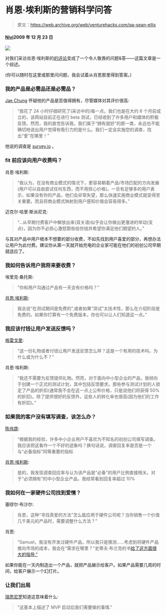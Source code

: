 # 肖恩·埃利斯的营销科学问答

> 原文：<https://web.archive.org/web/venturehacks.com/qa-sean-ellis>

#### [Nivi](/web/20220928224008/https://venturehacks.com/about)2009 年 12 月 23 日

![](img/0ae8c74071cb20417486855c6744ce2f.png)

对我们采访肖恩·埃利斯的[的](https://web.archive.org/web/20220928224008/http://venturehacks.com/articles/sean-ellis-interview)[评论](https://web.archive.org/web/20220928224008/http://venturehacks.com/articles/sean-ellis-interview#comments)变成了一个令人敬畏的问题&答——这篇文章是一个综述。

(你可以随时在这里或那里问问题，我会试着从肖恩那里得到答案。)

### 我的产品是必需品还是必需品？

[Jae Chung](https://web.archive.org/web/20220928224008/http://venturehacks.com/articles/sean-ellis-interview/comment-page-1#comment-9731) 怀疑他的产品是否值得拥有，尽管媒体对其评价很高:

> “我花了 24 小时仔细研究了(采访中的)每一点。我们也是在大约 8 个月前成立的，该网站目前正在进行 beta 测试，已经收到了许多用户和媒体的积极反馈。然而，我的直觉告诉我，我们属于“拥有就好”的那一类，永远也不能确切地说出用户觉得有吸引力的是什么。我们一定会实施您的调查，找出“爱”在哪里！”

他说的调查是 [survey.io](https://web.archive.org/web/20220928224008/http://survey.io/) 。

### fit 前应该向用户收费吗？

肖恩·埃利斯:

> “我认为，在没有商业模式的情况下，更容易朝着产品/市场匹配的方向发展(用户可以自由尝试任何东西，而不用担心价格)。一旦有足够多的用户表示，如果没有你的产品，他们会非常失望，那么快速实施商业模式就变得至关重要。而且将商业模式映射到用户感知价值会容易得多。”

迈克尔·哈里·斯派尼克:

> “…从早期付费客户中解放出来(双关语)似乎会让你做出更激进的举动(支点)，因为你不必担心激怒那些给你钱并希望你满足他们期望的人。”

与其对产品中用户根本不想要的部分收费，不如先找到用户喜爱的部分，再想办法让用户为此付费。建议你从第一天就开始充电的企业家可能在他们的初创公司早期就适应了。

### 我如何告诉用户我将来要收费？

埃里克·桑托斯:

> "你和用户沟通过产品有一天会有价格吗？"

[肖恩·埃利斯](https://web.archive.org/web/20220928224008/http://venturehacks.com/articles/sean-ellis-interview#comment-9619):

> 我会说“在测试期间是免费的”,或者如果“测试”太技术性，那么在介绍阶段是免费的。如果你打算有一个免费版本，你也可以让人们知道这一点。”

### 我应该付钱让用户发送反馈吗？

[格雷戈里](https://web.archive.org/web/20220928224008/http://venturehacks.com/articles/sean-ellis-interview#comment-9597):

> “送一份礼物或者付钱让用户发送反馈怎么样？这是一个有用的技术吗，为什么或为什么不？”

肖恩·埃利斯:

> “我还不需要为反馈提供礼物。然而，对于面向中小型企业的产品，我倾向于创建一个正式的测试计划，其中包括反馈要求。那些参与测试计划的人锁定了产品的折扣(通常我不会在这一点上公布价格，只是说他们将获得 50%的折扣)。除了提供很好的反馈外，这些人的转化率也很高(因为他们的工作有折扣)。”

### 如果我的客户没有填写调查，该怎么办？

[陈伟霆](https://web.archive.org/web/20220928224008/http://venturehacks.com/articles/sean-ellis-interview#comment-9612):

> “根据我的经验，许多中小企业用户不喜欢为不知名的初创公司填写调查。我应该把这看作一个不好的迹象吗？换句话说，调查回复率是否是一个与“必备指标”同等重要的指标

[肖恩·埃利斯](https://web.archive.org/web/20220928224008/http://venturehacks.com/articles/sean-ellis-interview#comment-9620):

> 是的，我发现调查回应率与认为该产品是“必备”的用户比例直接相关。对于“必须拥有”的中小型企业产品，我经常看到回复率超过 10%

### 我如何在一家硬件公司找到爱情？

塞缪尔·布沙尔:

> 肖恩，这种“寻找真爱的方法”怎么能应用于硬件公司呢？当你销售一个价值几千美元的产品时，需要调整什么方法？”

肖恩:

> “Samuel，我没有开发过硬件产品，所以我只是猜测……考虑到将硬件产品推向市场的成本，我会在“需求在哪里？"史蒂夫·布兰克的书[给了这方面很大的指导."](https://web.archive.org/web/20220928224008/http://venturehacks.com/articles/customer-development)

如果你能在一天内制造出一个产品，就把产品展示给客户。如果产品需要几周的时间，给客户展示一个幻灯片。

### 让我们出局

[瑞恩尼罗](https://web.archive.org/web/20220928224008/http://venturehacks.com/articles/sean-ellis-interview#comment-9626)知道这意味着什么:

> "这基本上描述了 MVP 启动后我们需要做的事情."